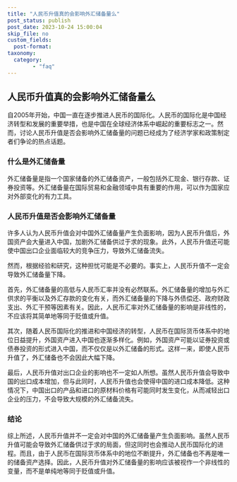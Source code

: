 ```yaml
---
title: "人民币升值真的会影响外汇储备量么"
post_status: publish
post_date: 2023-10-24 15:00:04
skip_file: no
custom_fields: 
  post-format: 
taxonomy:
  category:
        - "faq"
---
```


## 人民币升值真的会影响外汇储备量么

自2005年开始，中国一直在逐步推进人民币的国际化。人民币的国际化是中国经济转型和发展的重要举措，也是中国在全球经济体系中崛起的重要标志之一。然而，讨论人民币升值是否会影响外汇储备量的问题已经成为了经济学家和政策制定者们争论的热点话题。

### 什么是外汇储备量

外汇储备量是指一个国家储备的外汇储备资产，一般包括外汇现金、银行存款、证券投资等。外汇储备量在国际贸易和金融领域中具有重要的作用，可以作为国家应对外部变化的有力工具。

### 人民币升值是否会影响外汇储备量

许多人认为人民币升值会对中国外汇储备量产生负面影响，因为人民币升值后，外国资产会大量进入中国，加剧外汇储备供过于求的现象。此外，人民币升值还可能使中国出口企业面临较大的竞争压力，导致外汇储备流失。

然而，根据经验和研究，这种担忧可能是不必要的。事实上，人民币升值不一定会导致外汇储备量下降。

首先，外汇储备量的高低与人民币汇率并没有必然联系。外汇储备量的增加与外汇供求的平衡以及外汇存款的变化有关，而外汇储备量的下降与外债偿还、政府财政支出、外汇干预等因素有关。因此，人民币汇率对外汇储备量的影响是非线性的，不应该将其简单地等同于贬值或升值。

其次，随着人民币国际化的推进和中国经济的转型，人民币在国际货币体系中的地位日益提升，外国资产进入中国也逐渐多样化。例如，外国资产可能以证券投资或债券投资的形式进入中国，而不仅仅是以外汇储备的形式。这样一来，即使人民币升值了，外汇储备也不会因此大幅下降。

最后，人民币升值对出口企业的影响也不一定如人所想。虽然人民币升值会导致中国的出口成本增加，但与此同时，人民币升值也会使得中国的进口成本降低。这种情况下，中国出口的产品和进口的原材料价格有可能同时发生变化，从而减轻出口企业的压力，不会导致大规模的外汇储备流失。

### 结论

综上所述，人民币升值并不一定会对中国的外汇储备量产生负面影响。虽然人民币升值可能会导致外汇储备供过于求的局面，但这同时也会推动人民币国际化的进程。而且，由于人民币在国际货币体系中的地位不断提升，外汇储备也不再是唯一的储备资产选择。因此，人民币升值对外汇储备量的影响应该被视作一个非线性的变量，而不是单纯地等同于贬值或升值。
